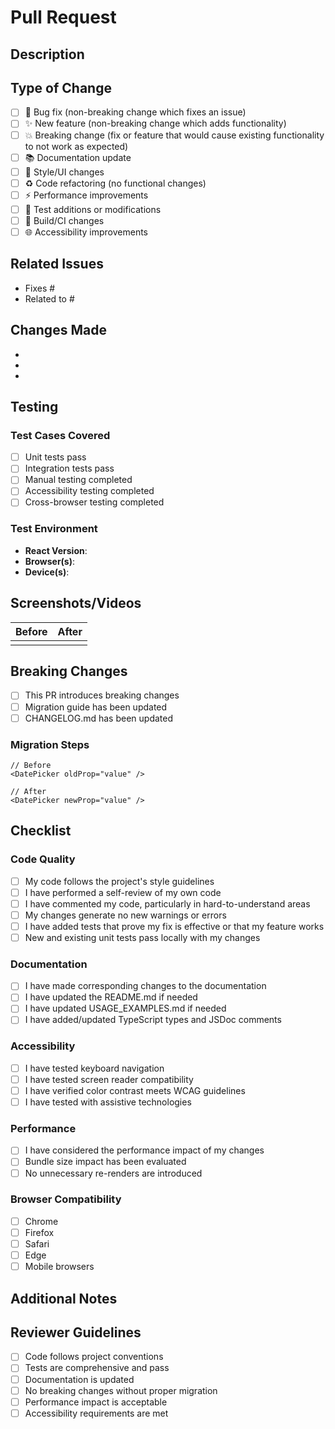 # Pull Request

## Description

<!-- Provide a brief description of the changes in this PR -->

## Type of Change

<!-- Mark the relevant option with an "x" -->

- [ ] 🐛 Bug fix (non-breaking change which fixes an issue)
- [ ] ✨ New feature (non-breaking change which adds functionality)
- [ ] 💥 Breaking change (fix or feature that would cause existing functionality to not work as expected)
- [ ] 📚 Documentation update
- [ ] 🎨 Style/UI changes
- [ ] ♻️ Code refactoring (no functional changes)
- [ ] ⚡ Performance improvements
- [ ] 🧪 Test additions or modifications
- [ ] 🔧 Build/CI changes
- [ ] 🌐 Accessibility improvements

## Related Issues

<!-- Link to related issues using keywords like "Fixes #<issue_number>" or "Closes #<issue_number>" -->

- Fixes #
- Related to #

## Changes Made

<!-- Describe the specific changes made in this PR -->

- 
- 
- 

## Testing

<!-- Describe how you tested these changes -->

### Test Cases Covered

- [ ] Unit tests pass
- [ ] Integration tests pass
- [ ] Manual testing completed
- [ ] Accessibility testing completed
- [ ] Cross-browser testing completed

### Test Environment

- **React Version**: 
- **Browser(s)**: 
- **Device(s)**: 

## Screenshots/Videos

<!-- If applicable, add screenshots or videos to help explain your changes -->

| Before | After |
|--------|-------|
| <!-- Screenshot/description --> | <!-- Screenshot/description --> |

## Breaking Changes

<!-- If this is a breaking change, describe what breaks and how to migrate -->

- [ ] This PR introduces breaking changes
- [ ] Migration guide has been updated
- [ ] CHANGELOG.md has been updated

### Migration Steps

<!-- If breaking changes, provide migration steps -->

```tsx
// Before
<DatePicker oldProp="value" />

// After  
<DatePicker newProp="value" />
```

## Checklist

<!-- Mark completed items with an "x" -->

### Code Quality

- [ ] My code follows the project's style guidelines
- [ ] I have performed a self-review of my own code
- [ ] I have commented my code, particularly in hard-to-understand areas
- [ ] My changes generate no new warnings or errors
- [ ] I have added tests that prove my fix is effective or that my feature works
- [ ] New and existing unit tests pass locally with my changes

### Documentation

- [ ] I have made corresponding changes to the documentation
- [ ] I have updated the README.md if needed
- [ ] I have updated USAGE_EXAMPLES.md if needed
- [ ] I have added/updated TypeScript types and JSDoc comments

### Accessibility

- [ ] I have tested keyboard navigation
- [ ] I have tested screen reader compatibility
- [ ] I have verified color contrast meets WCAG guidelines
- [ ] I have tested with assistive technologies

### Performance

- [ ] I have considered the performance impact of my changes
- [ ] Bundle size impact has been evaluated
- [ ] No unnecessary re-renders are introduced

### Browser Compatibility

- [ ] Chrome
- [ ] Firefox
- [ ] Safari
- [ ] Edge
- [ ] Mobile browsers

## Additional Notes

<!-- Any additional information that reviewers should know -->

## Reviewer Guidelines

<!-- For reviewers -->

- [ ] Code follows project conventions
- [ ] Tests are comprehensive and pass
- [ ] Documentation is updated
- [ ] No breaking changes without proper migration
- [ ] Performance impact is acceptable
- [ ] Accessibility requirements are met
